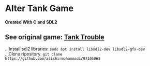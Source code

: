 # Alter Tank Game
#### Created With C and SDL2

See original game: [Tank Trouble](http://tanktrouble.com)
---

...Install sdl2 libraries: `sudo apt install libsdl2-dev libsdl2-gfx-dev`
...Clone ripository: `git clone https://github.com/alishirmohammadi/97106068`
